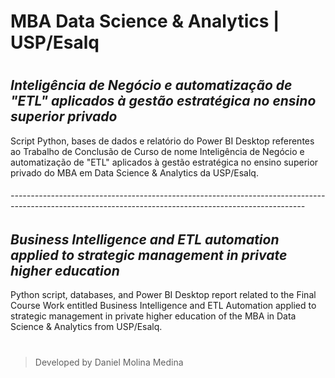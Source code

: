 # **MBA Data Science & Analytics | USP/Esalq**
#
## **_Inteligência de Negócio e automatização de "ETL" aplicados à gestão estratégica no ensino superior privado_**
Script Python, bases de dados e relatório do Power BI Desktop referentes ao Trabalho de Conclusão de Curso de nome Inteligência de Negócio e automatização de "ETL" aplicados à gestão estratégica no ensino superior privado do MBA em Data Science &amp; Analytics da USP/Esalq.
###### -------------------------------------------------------------------------------------------------------------------------------------------------------
## **_Business Intelligence and ETL automation applied to strategic management in private higher education_**
Python script, databases, and Power BI Desktop report related to the Final Course Work entitled Business Intelligence and ETL Automation applied to strategic management in private higher education of the MBA in Data Science & Analytics from USP/Esalq.
#
> Developed by Daniel Molina Medina
